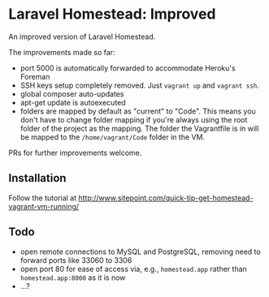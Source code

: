 # Laravel Homestead: Improved

An improved version of Laravel Homestead.

The improvements made so far:

 - port 5000 is automatically forwarded to accommodate Heroku's Foreman
 - SSH keys setup completely removed. Just `vagrant up` and `vagrant ssh`.
 - global composer auto-updates
 - apt-get update is autoexecuted
 - folders are mapped by default as "current" to "Code". This means you don't have to change folder mapping if you're always using the root folder of the project as the mapping. The folder the Vagrantfile is in will be mapped to the `/home/vagrant/Code` folder in the VM.

PRs for further improvements welcome.

## Installation

Follow the tutorial at http://www.sitepoint.com/quick-tip-get-homestead-vagrant-vm-running/

## Todo

 - open remote connections to MySQL and PostgreSQL, removing need to forward ports like 33060 to 3306
 - open port 80 for ease of access via, e.g., `homestead.app` rather than `homestead.app:8000` as it is now
 - ...?
